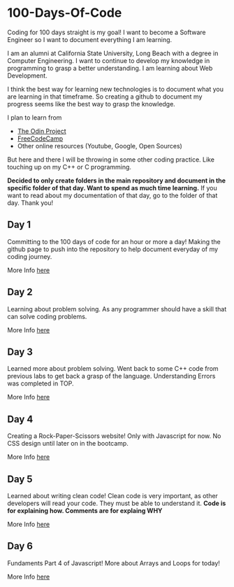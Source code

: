 # 100-Days-Of-Code
Coding for 100 days straight is my goal! I want to become a Software Engineer so I want to document everything I am learning.

I am an alumni at California State University, Long Beach with a degree in Computer Engineering.
I want to continue to develop my knowledge in programming to grasp a better understanding.
I am learning about Web Development.

I think the best way for learning new technologies is to document what you are learning in that timeframe. So creating a github to document
my progress seems like the best way to grasp the knowledge.

I plan to learn from 

- [The Odin Project](https://www.theodinproject.com/)
- [FreeCodeCamp](https://www.freecodecamp.org/)
- Other online resources (Youtube, Google, Open Sources)

But here and there I will be throwing in some other coding practice. Like touching up on my C++ or C programming.

**Decided to only create folders in the main repository and document in the specific folder of that day. Want to spend as much time learning.**
If you want to read about my documentation of that day, go to the folder of that day. Thank you!

## Day 1

Committing to the 100 days of code for an hour or more a day!
Making the github page to push into the repository to help document everyday of my coding journey.

More Info [here](https://github.com/JasonGeee/100-Days-Of-Code/tree/main/day1)

## Day 2

Learning about problem solving. As any programmer should have a skill that can solve coding problems.

More Info [here](https://github.com/JasonGeee/100-Days-Of-Code/tree/main/day2)

## Day 3

Learned more about problem solving. Went back to some C++ code from previous labs to get back a grasp of the language.
Understanding Errors was completed in TOP.

More Info [here](https://github.com/JasonGeee/100-Days-Of-Code/tree/main/day3)

## Day 4

Creating a Rock-Paper-Scissors website! Only with Javascript for now. No CSS design until later on in the bootcamp.

More Info [here](https://github.com/JasonGeee/100-Days-Of-Code/tree/main/day4)

## Day 5

Learned about writing clean code! Clean code is very important, as other developers will read your code. They must be able to understand it.
**Code is for explaining how. Comments are for explaing WHY**

More Info [here]()

## Day 6

Fundaments Part 4 of Javascript! More about Arrays and Loops for today!

More Info [here]()